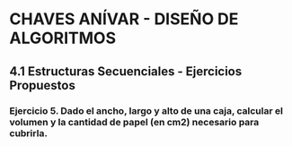 # CHAVES ANÍVAR - DISEÑO DE ALGORITMOS
## 4.1 Estructuras Secuenciales - Ejercicios Propuestos
### Ejercicio 5. Dado el ancho, largo y alto de una caja, calcular el volumen y la cantidad de papel (en cm2) necesario para cubrirla.
